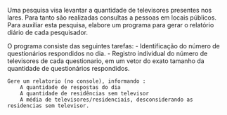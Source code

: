 Uma pesquisa visa levantar a quantidade de televisores presentes nos lares.
Para tanto são realizadas consultas a pessoas em locais públicos.
Para auxiliar esta pesquisa, elabore um programa para gerar o relatório diário de cada pesquisador.

O programa consiste das seguintes tarefas:
    - Identificação do número de questionários respondidos no dia.
    - Registro individual do número de televisores de cada questionario,
    em um vetor do exato tamanho da quantidade de questionários respondidos.

    Gere um relatorio (no console), informando :
        A quantidade de respostas do dia
        A quantidade de residências sem televisor
        A média de televisores/residenciais, desconsiderando as residencias sem televisor.
